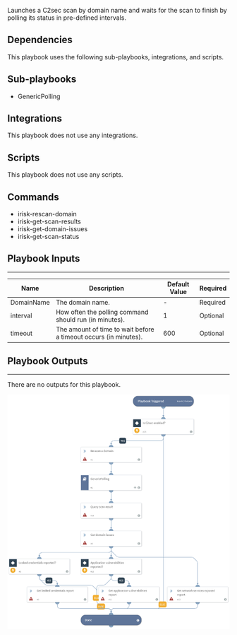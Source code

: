 Launches a C2sec scan by domain name and waits for the scan to finish by polling its status in pre-defined intervals.


## Dependencies
This playbook uses the following sub-playbooks, integrations, and scripts.

## Sub-playbooks
* GenericPolling

## Integrations
This playbook does not use any integrations.

## Scripts
This playbook does not use any scripts.

## Commands
* irisk-rescan-domain
* irisk-get-scan-results
* irisk-get-domain-issues
* irisk-get-scan-status

## Playbook Inputs
---

| **Name** | **Description** | **Default Value** | **Required** |
| --- | --- | --- | --- |
| DomainName | The domain name. | - | Required |
| interval | How often the polling command should run (in minutes). | 1 | Optional |
| timeout | The amount of time to wait before a timeout occurs (in minutes). | 600 | Optional |

## Playbook Outputs
---
There are no outputs for this playbook.

![C2SEC_Domain_Scan](https://github.com/ElazarK/content-docs/blob/master/images/playbooks/C2SEC_Domain_Scan.png)
